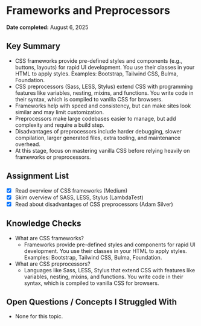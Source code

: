 # Frameworks and Preprocessors

**Date completed:** August 6, 2025

## Key Summary

- CSS frameworks provide pre-defined styles and components (e.g., buttons, layouts) for rapid UI development. You use their classes in your HTML to apply styles. Examples: Bootstrap, Tailwind CSS, Bulma, Foundation.
- CSS preprocessors (Sass, LESS, Stylus) extend CSS with programming features like variables, nesting, mixins, and functions. You write code in their syntax, which is compiled to vanilla CSS for browsers.
- Frameworks help with speed and consistency, but can make sites look similar and may limit customization.
- Preprocessors make large codebases easier to manage, but add complexity and require a build step.
- Disadvantages of preprocessors include harder debugging, slower compilation, larger generated files, extra tooling, and maintenance overhead.
- At this stage, focus on mastering vanilla CSS before relying heavily on frameworks or preprocessors.

## Assignment List
- [x] Read overview of CSS frameworks (Medium)
- [x] Skim overview of SASS, LESS, Stylus (LambdaTest)
- [x] Read about disadvantages of CSS preprocessors (Adam Silver)

## Knowledge Checks
- What are CSS frameworks?
  - Frameworks provide pre-defined styles and components for rapid UI development. You use their classes in your HTML to apply styles. Examples: Bootstrap, Tailwind CSS, Bulma, Foundation.
- What are CSS preprocessors?
  - Languages like Sass, LESS, Stylus that extend CSS with features like variables, nesting, mixins, and functions. You write code in their syntax, which is compiled to vanilla CSS for browsers.

## Open Questions / Concepts I Struggled With
- None for this topic.
